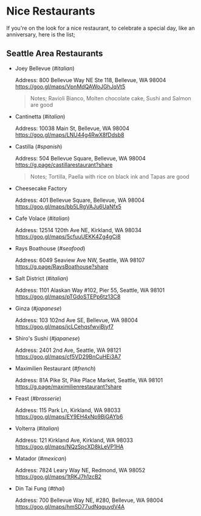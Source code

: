 # Nice Restaurants

If you're on the look for a nice restaurant, to celebrate a special day, like an anniversary, here is the list;

## Seattle Area Restaurants

- Joey Bellevue (_#italian_)

  Address:
  800 Bellevue Way NE Ste 118, Bellevue, WA 98004
  https://goo.gl/maps/VpnMdQAWoJGhJqVt5

  > Notes; Ravioli Bianco, Molten chocolate cake, Sushi and Salmon are good

- Cantinetta (_#italian_)

  Address:
  10038 Main St, Bellevue, WA 98004
  https://goo.gl/maps/LNU44g4RwX8fDdsb8

- Castilla (_#spanish_)

  Address:
  504 Bellevue Square, Bellevue, WA 98004
  https://g.page/castillarestaurant?share

  > Notes; Tortilla, Paella with rice on black ink and Tapas are good

- Cheesecake Factory

  Address:
  401 Bellevue Square, Bellevue, WA 98004
  https://goo.gl/maps/bb5LRgVAJu6UaNfx5

- Cafe Volace (_#italian_)

  Address:
  12514 120th Ave NE, Kirkland, WA 98034
  https://goo.gl/maps/5cfuuUEKK4Zg4gCi8

- Rays Boathouse (_#seafood_)

  Address:
  6049 Seaview Ave NW, Seattle, WA 98107
  https://g.page/RaysBoathouse?share

- Salt District (_#italian_)

  Address:
  1101 Alaskan Way #102, Pier 55, Seattle, WA 98101
  https://goo.gl/maps/pTGdoSTEPp6tz13C8

- Ginza (_#japanese_)

  Address:
  103 102nd Ave SE, Bellevue, WA 98004
  https://goo.gl/maps/jcLCehqsfwviBjyf7

- Shiro's Sushi (_#japanese_)

  Address:
  2401 2nd Ave, Seattle, WA 98121
  https://goo.gl/maps/cf5VD29BnCuHEi3A7

- Maximilien Restaurant (_#french_)

  Address:
  81A Pike St, Pike Place Market, Seattle, WA 98101
  https://g.page/maximilienrestaurant?share

- Feast (_#brasserie_)

  Address:
  115 Park Ln, Kirkland, WA 98033
  https://goo.gl/maps/EY9EH4xNp9BjGAYb6

- Volterra (_#italian_)

  Address:
  121 Kirkland Ave, Kirkland, WA 98033
  https://goo.gl/maps/NQzSpcXD8kLeVP1HA

- Matador (_#mexican_)

  Address:
  7824 Leary Way NE, Redmond, WA 98052
  https://goo.gl/maps/1tRKJ7h1zcB2

- Din Tai Fung (_#thai_)

  Address:
  700 Bellevue Way NE, #280, Bellevue, WA 98004
  https://goo.gl/maps/hmSD77udNqguydV4A
